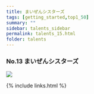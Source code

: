 ```yaml
---
title: まいぜんシスターズ
tags: [getting_started,top1_50]
summary: ""
sidebar: talents_sidebar
permalink: talents_15.html
folder: talents
---
```



### No.13 まいぜんシスターズ

![](https://yt3.ggpht.com/G7RTgeS3hyhX69n8UuOs0BmE4f_CNarOdJIQUVU0X7xflqMSC7PimpCZOx-eQQwLoKwK6Fik=s176-c-k-c0x00ffffff-no-rj)







{% include links.html %}

